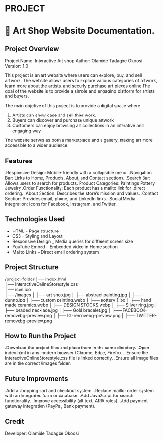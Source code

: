 # PROJECT

# 🎨 Art Shop Website Documentation. 

##  Project Overview
Project Name: Interactive Art shop
Author: Olamide Tadagbe Okoosi
Version: 1.0


This project is an art website where users can explore, buy, and sell artwork. The website allows users to explore various categories of artwork, learn more about the artists, and securly purchase art pieces online
The goal of the website is to provide a simple and engaging platform for artists and buyers.

The main objetive of this project is to provide a digital space where
1. Artists can show case and sell thier work.
2. Buyers can discover and purchase unique artwork
3. Customers can enjoy browsing art collections in an interative and engaging way.

The website serves as both a marketplace and a gallery, making art more accessible to a wider audience.

## Features
.Responsive Design: Mobile-friendly with a collapsible menu.
.Navigation Bar: Links to Home, Products, About, and Contact sections.
.Search Bar: Allows users to search for products.
Product Categories:
    Paintings
    Pottery
    Jewelry
.Order Functionality: Each product has a mailto link for .direct ordering.
.About Section: Describes the store’s mission and values.
.Contact Section: Provides email, phone, and LinkedIn links.
.Social Media Integration: Icons for Facebook, Instagram, and Twitter.


##  Technologies Used
- HTML - Page structure
- CSS - Styling and Layout
- Responsive Design _ Media queries for different screen size 
- YouTube Embed – Embedded video in Home section
- Mailto Links – Direct email ordering system


##  Project Structure
/project-folder
│── index.html                  
│── InteractiveOnlineStorestyle.css   
│── icon.ico                   
│── /images
│    ├── art shop.jpg
│    ├── abstract painting.jpg
│    ├── i dunno.jpg
│    ├── custom painting.webp
│    ├── pottery 1.jpg
│    ├── hand made ceramics.webp
│    ├── DESIGN STOCKS.webp
│    ├── Silver ring.jpg
│    ├── beaded necklace.jpg
│    ├── Gold bracelet.jpg
│    ├── FACEBOOK-removebg-preview.png
│    ├── IG-removebg-preview.png
│    ├── TWITTER-removebg-preview.png

## How to Run the Project
.Download the project files and place them in the same directory.
.Open index.html in any modern browser (Chrome, Edge, Firefox).
.Ensure the InteractiveOnlineStorestyle.css file is linked correctly.
.Ensure all image files are in the correct /images folder.

## Future Improvments
.Add a shopping cart and checkout system.
.Replace mailto: order system with an integrated form or database.
.Add JavaScript for search functionality.
.Improve accessibility (alt text, ARIA roles).
.Add payment gateway integration (PayPal, Bank payment).

## Credit
Developer: Olamide Tadagbe Okoosi